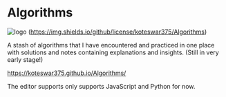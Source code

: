 # Algorithms
![logo](https://deloitte.wsj.com/cio/files/2017/10/2.-Algorithmic-risk-FEATURE-IMAGE.png)
(https://img.shields.io/github/license/koteswar375/Algorithms)

A stash of algorithms that I have encountered and practiced in one place with solutions and notes containing explanations and insights. (Still in very early stage!)

https://koteswar375.github.io/Algorithms/

The editor supports only supports JavaScript and Python for now. 
